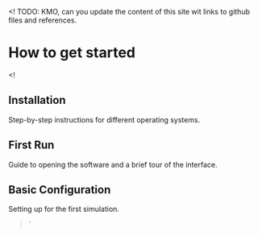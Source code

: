 <!
TODO: KMO, can you update the content of this site wit links to github files and references.
>

# How to get started 


<!
## Installation
Step-by-step instructions for different operating systems.

## First Run
Guide to opening the software and a brief tour of the interface.

## Basic Configuration
Setting up for the first simulation.
>`